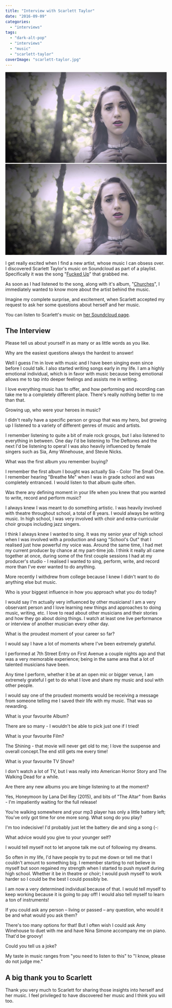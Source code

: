 ```yaml
---
title: "Interview with Scarlett Taylor"
date: "2016-09-09"
categories: 
  - "interviews"
tags: 
  - "dark-alt-pop"
  - "interviews"
  - "music"
  - "scarlett-taylor"
coverImage: "scarlett-taylor.jpg"
---
```


[![](images/scarlett-taylor.jpg)](images/scarlett-taylor.jpg)
[![](images/scarlett-taylor.jpg)](images/scarlett-taylor.jpg)

I get really excited when I find a new artist, whose music I can obsess over. I discovered Scarlett Taylor's music on Soundcloud as part of a playlist. Specifically it was the song "[Fucked Up](https://soundcloud.com/scarlett-taylor-4/fucked-up)" that grabbed me.

As soon as I had listened to the song, along with it's album, "[Churches](https://soundcloud.com/scarlett-taylor-4/sets/churches-2)", I immediately wanted to know more about the artist behind the music.

Imagine my complete surprise, and excitement, when Scarlett accepted my request to ask her some questions about herself and her music.

You can listen to Scarlett's music on [her Soundcloud page](https://soundcloud.com/scarlett-taylor-4).

## The Interview

Please tell us about yourself in as many or as little words as you like.

Why are the easiest questions always the hardest to answer!

Well I guess I'm in love with music and I have been singing even since before I could talk. I also started writing songs early in my life. I am a highly emotional individual, which is in favor with music because being emotional allows me to tap into deeper feelings and assists me in writing.

I love everything music has to offer, and how performing and recording can take me to a completely different place. There's really nothing better to me than that.

Growing up, who were your heroes in music?

I didn't really have a specific person or group that was my hero, but growing up I listened to a variety of different genres of music and artists.

I remember listening to quite a bit of male rock groups, but I also listened to everything in between. One day I'd be listening to The Deftones and the next I'd be listening to opera! I was also heavily influenced by female singers such as Sia, Amy Winehouse, and Stevie Nicks.

What was the first album you remember buying?

I remember the first album I bought was actually Sia - Color The Small One. I remember hearing "Breathe Me" when I was in grade school and was completely entranced. I would listen to that album quite often.

Was there any defining moment in your life when you knew that you wanted to write, record and perform music?

I always knew I was meant to do something artistic. I was heavily involved with theatre throughout school, a total of 8 years. I would always be writing music. In high school, I was very involved with choir and extra-curricular choir groups including jazz singers.

I think I always knew I wanted to sing. It was my senior year of high school when I was involved with a production and sang "School's Out" that I realised just how powerful my voice was. Around the same time, I had met my current producer by chance at my part-time job. I think it really all came together at once, during some of the first couple sessions I had at my producer's studio - I realised I wanted to sing, perform, write, and record more than I've ever wanted to do anything.

More recently I withdrew from college because I knew I didn't want to do anything else but music.

Who is your biggest influence in how you approach what you do today?

I would say I'm actually very influenced by other musicians! I am a very observant person and I love learning new things and approaches to doing music, writing, etc. I love to read about other musicians and their stories and how they go about doing things. I watch at least one live performance or interview of another musician every other day.

What is the proudest moment of your career so far?

I would say I have a lot of moments where I've been extremely grateful.

I performed at 7th Street Entry on First Avenue a couple nights ago and that was a very memorable experience; being in the same area that a lot of talented musicians have been.

Any time I perform, whether it be at an open mic or bigger venue, I am extremely grateful I get to do what I love and share my music and soul with other people.

I would say one of the proudest moments would be receiving a message from someone telling me I saved their life with my music. That was so rewarding.

What is your favourite Album?

There are so many - I wouldn't be able to pick just one if I tried!

What is your favourite Film?

The Shining - that movie will never get old to me; I love the suspense and overall concept.The end still gets me every time!

What is your favourite TV Show?

I don't watch a lot of TV, but I was really into American Horror Story and The Walking Dead for a while.

Are there any new albums you are binge listening to at the moment?

Yes, Honeymoon by Lana Del Rey (2015), and bits of "The Altar" from Banks - I'm impatiently waiting for the full release!

You’re walking somewhere and your mp3 player has only a little battery left; You’ve only got time for one more song. What song do you play?

I'm too indecisive! I'd probably just let the battery die and sing a song (-:

What advice would you give to your younger self?

I would tell myself not to let anyone talk me out of following my dreams.

So often in my life, I'd have people try to put me down or tell me that I couldn't amount to something big. I remember starting to not believe in myself but soon regained my strength when I started to push myself during high school. Whether it be in theatre or choir; I would push myself to work harder so I could be the best I could possibly be.

I am now a very determined individual because of that. I would tell myself to keep working because it is going to pay off! I would also tell myself to learn a ton of instruments!

If you could ask any person – living or passed – any question, who would it be and what would you ask them?

There's too many options for that! But I often wish I could ask Amy Winehouse to duet with me and have Nina Simone accompany me on piano. That'd be groovy!

Could you tell us a joke?

My taste in music ranges from "you need to listen to this" to "I know, please do not judge me."

## A big thank you to Scarlett

Thank you very much to Scarlett for sharing those insights into herself and her music. I feel privileged to have discovered her music and I think you will too.
